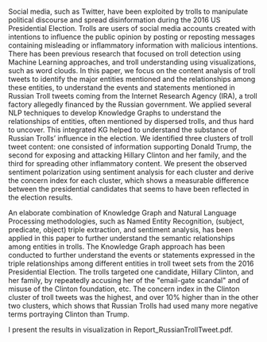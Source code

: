 Social media, such as Twitter, have been exploited by trolls to manipulate political discourse and spread disinformation during the 2016 US Presidential Election. Trolls are users of social media accounts created with intentions to influence the public opinion by posting or reposting messages containing misleading or inflammatory information with malicious intentions. There has been previous research that focused on troll detection using Machine Learning approaches, and troll understanding using visualizations, such as word clouds. In this paper, we focus on the content analysis of troll tweets to identify the major entities mentioned and the relationships among these entities, to understand the events and statements mentioned in Russian Troll tweets coming from the Internet Research Agency (IRA), a troll factory allegedly financed by the Russian government. We applied several NLP techniques to develop Knowledge Graphs to understand the relationships of entities, often mentioned by dispersed trolls, and thus hard to uncover. This integrated KG helped to understand the substance of Russian Trolls’ influence in the election. We identified three clusters of troll tweet content: one consisted of information supporting Donald Trump, the second for exposing and attacking Hillary Clinton and her family, and the third for spreading other inflammatory content. We present the observed sentiment polarization using sentiment analysis for each cluster and derive the concern index for each cluster, which shows a measurable difference between the presidential candidates that seems to have been reflected in the election results.

An elaborate combination of Knowledge Graph and Natural Language Processing methodologies, such as Named Entity Recognition, (subject, predicate, object) triple extraction, and sentiment analysis, has been applied in this paper to further understand the semantic relationships among entities in trolls. The Knowledge Graph approach has been conducted to further understand the events or statements expressed in the triple relationships among different entities in troll tweet sets from the 2016 Presidential Election. The trolls targeted one candidate, Hillary Clinton, and her family, by repeatedly accusing her of the "email-gate scandal" and of misuse of the Clinton foundation, etc. The concern index in the Clinton cluster of troll tweets was the highest, and over 10% higher than in the other two clusters, which shows that Russian Trolls had used many more negative terms portraying Clinton than Trump.

I present the results in visualization in Report_RussianTrollTweet.pdf.

